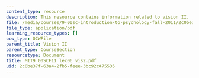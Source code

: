 ```yaml
---
content_type: resource
description: This resource contains information related to vision II.
file: /media/courses/9-00sc-introduction-to-psychology-fall-2011/2c0be37f63a42fb5feee3bc92c475535_MIT9_00SCF11_lec06_vis2.pdf
file_type: application/pdf
learning_resource_types: []
ocw_type: OCWFile
parent_title: Vision II
parent_type: CourseSection
resourcetype: Document
title: MIT9_00SCF11_lec06_vis2.pdf
uid: 2c0be37f-63a4-2fb5-feee-3bc92c475535
---
```

